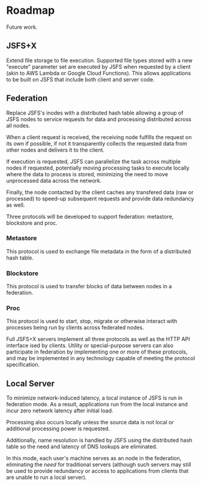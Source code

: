 # Roadmap

Future work.


## JSFS+X

Extend file storage to file execution.  Supported file types stored with a new "execute" parameter set are executed by JSFS when requested by a client (akin to AWS Lambda or Google Cloud Functions).  This allows applications to be built on JSFS that include both client and server code.


## Federation

Replace JSFS's inodes with a distributed hash table allowing a group of JSFS nodes to service requests for data and processing distributed across all nodes.  

When a client request is received, the receiving node fulfills the request on its own if possible, if not it transparently collects the requested data from other nodes and delivers it to the client.

If execution is requested, JSFS can parallelize the task across multiple nodes if requested, potentially moving processing tasks to execute locally where the data to process is stored, minimizing the need to move unprocessed data across the network.

Finally, the node contacted by the client caches any transfered data (raw or processed) to speed-up subsequent requests and provide data redundancy as well.

Three protocols will be developed to support federation: metastore, blockstore and proc.  

### Metastore

This protocol is used to exchange file metadata in the form of a distributed hash table.

### Blockstore

This protocol is used to transfer blocks of data between nodes in a federation.

### Proc

This protocol is used to start, stop, migrate or otherwise interact with processes being run by clients across federated nodes.

Full JSFS+X servers implement all three protocols as well as the HTTP API interface ised by clients.  Utility or special-purpose servers can also participate in federation by implementing one or more of these protocols, and may be implemented in any technology capable of meeting the protocol specification.


## Local Server

To minimize network-induced latency, a local instance of JSFS is run in federation mode.  As a result, applications run from the local instance and incur zero network latency after initial load.  

Processing also occurs locally unless the source data is not local or additional processing power is requested.

Additionally, name resolution is handled by JSFS using the distributed hash table so the need and latency of DNS lookups are eliminated.

In this mode, each user's machine serves as an node in the federation, eliminating the *need* for traditional servers (although such servers may still be used to provide redundancy or access to applications from clients that are unable to run a local server).
